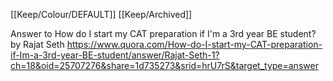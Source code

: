 [[Keep/Colour/DEFAULT]] [[Keep/Archived]] 

Answer to How do I start my CAT preparation if I'm a 3rd year BE student? by Rajat Seth https://www.quora.com/How-do-I-start-my-CAT-preparation-if-Im-a-3rd-year-BE-student/answer/Rajat-Seth-1?ch=18&oid=25707276&share=1d735273&srid=hrU7rS&target_type=answer
